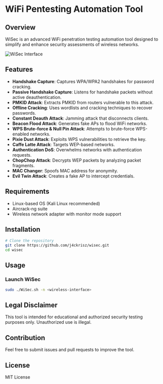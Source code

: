 # WiFi Pentesting Automation Tool

## Overview
WiSec is an advanced WiFi penetration testing automation tool designed to simplify and enhance security assessments of wireless networks.

![WiSec Interface](WiSec.png)

## Features
- **Handshake Capture**: Captures WPA/WPA2 handshakes for password cracking.
- **Passive Handshake Capture**: Listens for handshake packets without active deauthentication.
- **PMKID Attack**: Extracts PMKID from routers vulnerable to this attack.
- **Offline Cracking**: Uses wordlists and cracking techniques to recover passwords.
- **Constant Deauth Attack**: Jamming attack that disconnects clients.
- **Beacon Flood Attack**: Generates fake APs to flood WiFi networks.
- **WPS Brute-force & Null Pin Attack**: Attempts to brute-force WPS-enabled networks.
- **Pixie Dust Attack**: Exploits WPS vulnerabilities to retrieve the key.
- **Caffe Latte Attack**: Targets WEP-based networks.
- **Authentication DoS**: Overwhelms networks with authentication requests.
- **ChopChop Attack**: Decrypts WEP packets by analyzing packet fragments.
- **MAC Changer**: Spoofs MAC address for anonymity.
- **Evil Twin Attack**: Creates a fake AP to intercept credentials.

## Requirements
- Linux-based OS (Kali Linux recommended)
- Aircrack-ng suite
- Wireless network adapter with monitor mode support

## Installation
```sh
# Clone the repository
git clone https://github.com/j4ckrisz/wisec.git
cd wisec
```

## Usage
### Launch WiSec
```sh
sudo ./WiSec.sh -n <wireless-interface>
```

## Legal Disclaimer
This tool is intended for educational and authorized security testing purposes only. Unauthorized use is illegal.

## Contribution
Feel free to submit issues and pull requests to improve the tool.

## License
MIT License
